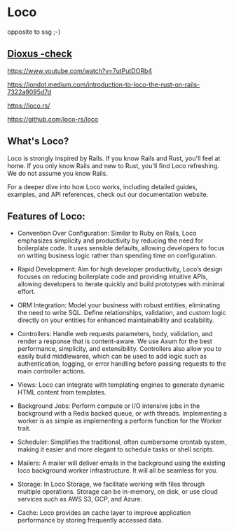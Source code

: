 # Loco


opposite to ssg ;-)

## [Dioxus -check](../rust/gui.md)

https://www.youtube.com/watch?v=7utPutDORb4

https://jondot.medium.com/introduction-to-loco-the-rust-on-rails-7322a9095d7d

https://loco.rs/

https://github.com/loco-rs/loco



## What's Loco?
Loco is strongly inspired by Rails. If you know Rails and Rust, you'll feel at home. If you only know Rails and new to Rust, you'll find Loco refreshing. We do not assume you know Rails.

For a deeper dive into how Loco works, including detailed guides, examples, and API references, check out our documentation website.

## Features of Loco:
- Convention Over Configuration: Similar to Ruby on Rails, Loco emphasizes simplicity and productivity by reducing the need for boilerplate code. It uses sensible defaults, allowing developers to focus on writing business logic rather than spending time on configuration.

- Rapid Development: Aim for high developer productivity, Loco’s design focuses on reducing boilerplate code and providing intuitive APIs, allowing developers to iterate quickly and build prototypes with minimal effort.

- ORM Integration: Model your business with robust entities, eliminating the need to write SQL. Define relationships, validation, and custom logic directly on your entities for enhanced maintainability and scalability.

- Controllers: Handle web requests parameters, body, validation, and render a response that is content-aware. We use Axum for the best performance, simplicity, and extensibility. Controllers also allow you to easily build middlewares, which can be used to add logic such as authentication, logging, or error handling before passing requests to the main controller actions.

- Views: Loco can integrate with templating engines to generate dynamic HTML content from templates.

- Background Jobs: Perform compute or I/O intensive jobs in the background with a Redis backed queue, or with threads. Implementing a worker is as simple as implementing a perform function for the Worker trait.

- Scheduler: Simplifies the traditional, often cumbersome crontab system, making it easier and more elegant to schedule tasks or shell scripts.

- Mailers: A mailer will deliver emails in the background using the existing loco background worker infrastructure. It will all be seamless for you.

- Storage: In Loco Storage, we facilitate working with files through multiple operations. Storage can be in-memory, on disk, or use cloud services such as AWS S3, GCP, and Azure.

- Cache: Loco provides an cache layer to improve application performance by storing frequently accessed data.